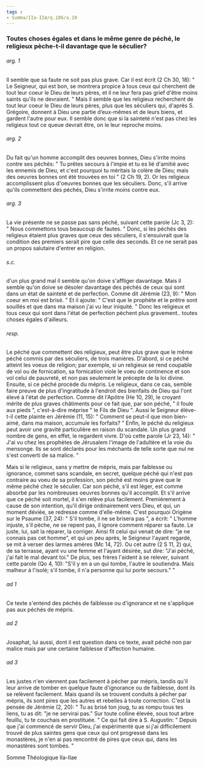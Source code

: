 ```yaml
---
tags : 
- Summa/IIa-IIæ/q.186/a.10
---
```


### Toutes choses égales et dans le même genre de péché, le religieux pèche-t-il davantage que le séculier?

###### arg. 1
Il semble que sa faute ne soit pas plus grave. Car il est écrit (2 Ch 30, 18): " Le Seigneur, qui est bon, se montrera propice à tous ceux qui cherchent de tout leur coeur le Dieu de leurs pères, et il ne leur fera pas grief d'être moins saints qu'ils ne devraient. " Mais il semble que les religieux recherchent de tout leur coeur le Dieu de leurs pères, plus que les séculiers qui, d'après S. Grégoire, donnent à Dieu une partie d’eux-mêmes et de leurs biens, et gardent l'autre pour eux. Il semble donc que si la sainteté n'est pas chez les religieux tout ce queue devrait être, on le leur reproche moins. 

###### arg. 2
Du fait qu'un homme accomplit des oeuvres bonnes, Dieu s'irrite moins contre ses péchés: " Tu prêtes secours à l'impie et tu es lié d'amitié avec les ennemis de Dieu, et c'est pourquoi tu méritais la colère de Dieu; mais des oeuvres bonnes ont été trouvées en toi " (2 Ch 19, 2). Or les religieux accomplissent plus d'oeuvres bonnes que les séculiers. Donc, s'il arrive qu'ils commettent des péchés, Dieu s'irrite moins contre eux. 

###### arg. 3
La vie présente ne se passe pas sans péché, suivant cette parole (Jc 3, 2): " Nous commettons tous beaucoup de fautes. " Donc, si les péchés des religieux étaient plus graves que ceux des séculiers, il s'ensuivrait que la condition des premiers serait pire que celle des seconds. Et ce ne serait pas un propos salutaire d'entrer en religion. 

###### s.c.
d'un plus grand mal il semble qu'on doive s'affliger davantage. Mais il semble qu'on doive se désoler davantage des péchés de ceux qui sont dans un état de sainteté et de perfection. Comme dit Jérémie (23, 9): " Mon coeur en moi est brisé. " Et il ajoute: " C'est que le prophète et le prêtre sont souillés et que dans ma maison j'ai vu leur iniquité. " Donc les religieux et tous ceux qui sont dans l'état de perfection pèchent plus gravement.. toutes choses égales d'ailleurs. 

###### resp.
Le péché que commettent des religieux, peut être plus grave que le même péché commis par des séculiers, de trois manières. D'abord, si ce péché atteint les voeux de religion; par exemple, si un religieux se rend coupable de vol ou de fornication, sa fornication viole le voeu de continence et son vol celui de pauvreté, et non pas seulement le précepte de la loi divine. Ensuite, si ce péché procède du mépris. Le religieux, dans ce cas, semble faire preuve de plus d'ingratitude à l'endroit des bienfaits de Dieu qui l'ont élevé à l'état de perfection. Comme dit l'Apôtre (He 10, 29), le croyant mérite de plus graves châtiments pour ce fait que, par son péché, " il foule aux pieds ", c'est-à-dire méprise " le Fils de Dieu ". Aussi le Seigneur élève-t-il cette plainte en Jérémie (11, 15): " Comment se peut-il que mon bien-aimé, dans ma maison, accumule les forfaits? " Enfin, le péché du religieux peut avoir une gravité particulière en raison du scandale. Un plus grand nombre de gens, en effet, le regardent vivre. D'où cette parole (Jr 23, 14): " J'ai vu chez les prophètes de Jérusalem l'image de l'adultère et la voie du mensonge. Ils se sont déclarés pour les méchants de telle sorte que nul ne s'est converti de sa malice. " 

Mais si le religieux, sans y mettre de mépris, mais par faiblesse ou ignorance, commet sans scandale, en secret, quelque péché qui n'est pas contraire au voeu de sa profession, son péché est moins grave que le même péché chez le séculier. Car son péché, s'il est léger, est comme absorbé par les nombreuses oeuvres bonnes qu'il accomplit. Et s'il arrive que ce péché soit mortel, il s'en relève plus facilement. Premièrement à cause de son intention, qu'il dirige ordinairement vers Dieu, et qui, un moment déviée, se redresse comme d'elle-même. C'est pourquoi Origène sur le Psaume (37, 24): " S'il tombe, il ne se brisera pas ", a écrit: " L'homme injuste, s'il pèche, ne se repent pas, il ignore comment réparer sa faute. Le juste, lui, sait la réparer, la corriger. Ainsi fit celui qui venait de dire: "je ne connais pas cet homme", et qui un peu après, le Seigneur l'ayant regardé, se mit à verser des larmes amères (Mc 14, 72). Ou cet autre (2 S 11, 2) qui, de sa terrasse, ayant vu une femme et l'ayant désirée, sut dire: "J'ai péché, j'ai fait le mal devant toi." De plus, ses frères l'aident à se relever, suivant cette parole (Qo 4, 10): "S'il y en a un qui tombe, l'autre le soutiendra. Mais malheur à l'isolé; s'il tombe, il n'a personne qui lui porte secours." " 

###### ad 1
Ce texte s'entend des péchés de faiblesse ou d'ignorance et ne s'applique pas aux péchés de mépris. 

###### ad 2
Josaphat, lui aussi, dont il est question dans ce texte, avait péché non par malice mais par une certaine faiblesse d'affection humaine. 

###### ad 3
Les justes n'en viennent pas facilement à pécher par mépris, tandis qu'il leur arrive de tomber en quelque faute d'ignorance ou de faiblesse, dont ils se relèvent facilement. Mais quand ils se trouvent conduits à pécher par mépris, ils sont pires que les autres et rebelles à toute correction. C'est la pensée de Jérémie (2, 20): " Tu as brisé ton joug, tu as rompu tous tes liens, tu as dit: "je ne servirai pas." Sur toute colline élevée, sous tout arbre feuillu, tu te couchais en prostituée. " Ce qui fait dire à S. Augustin: " Depuis que j'ai commencé de servir Dieu, j'ai expérimenté que si j'ai difficilement trouvé de plus saintes gens que ceux qui ont progressé dans les monastères, je n'en ai pas rencontré de pires que ceux qui, dans les monastères sont tombés. " 

Somme Théologique IIa-IIae 

